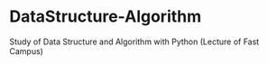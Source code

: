 # DataStructure-Algorithm
Study of Data Structure and Algorithm with Python (Lecture of Fast Campus)
